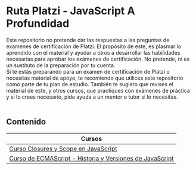 # Ruta Platzi - JavaScript A Profundidad
Este repositorio no pretende dar las respuestas a las preguntas de examenes de certificación de Platzi. El propósito de este, es plasmar lo aprendido con el material y ayudar a otros a desarrollar las habilidades necesarias para aprobar los exámenes de certificación. No pretende, ni es un sustituto de la preparación por tu cuenta. <br>
Si te estás preparando para un examen de certificación de Platzi o necesitas material de apoyo, te recomiendo que utilices este repositorio como parte de tu plan de estudio. También te sugiero que revises el material de este, y otros cursos, que practiques con exámenes de práctica y si lo crees necesario, pide ayuda a un mentor o tutor si lo necesitas.<br><br>

## Contenido
|Cursos|
|-----------|
|[Curso Closures y Scope en JavaScript](https://github.com/r3l4x1n/Platzi-JavaScript-A-Profundidad/blob/master/src/Curso%20Closures%20y%20Scope%20en%20Js.md)|
|[Curso de ECMAScript - Historia y Versiones de JavaScript](https://github.com/r3l4x1n/Platzi-JavaScript-A-Profundidad/tree/master/src/Curso%20de%20ECMAScript%20-%20Historia%20y%20Versiones%20de%20JavaScript)|
